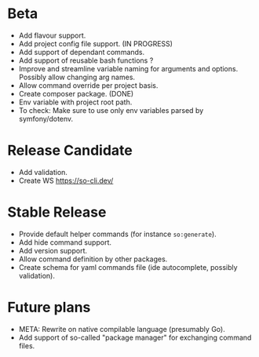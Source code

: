 # Beta
- Add flavour support.
- Add project config file support. (IN PROGRESS)
- Add support of dependant commands.
- Add support of reusable bash functions ?
- Improve and streamline variable naming for arguments and options. Possibly allow changing arg names.
- Allow command override per project basis.
- Create composer package. (DONE)
- Env variable with project root path.
- To check: Make sure to use only env variables parsed by symfony/dotenv.

# Release Candidate
- Add validation.
- Create WS https://so-cli.dev/

# Stable Release
- Provide default helper commands (for instance `so:generate`).
- Add hide command support.
- Add version support.
- Allow command definition by other packages.
- Create schema for yaml commands file (ide autocomplete, possibly validation).

# Future plans
- META: Rewrite on native compilable language (presumably Go).
- Add support of so-called "package manager" for exchanging command files.
